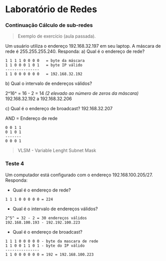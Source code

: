 # Laboratório de Redes

### Continuação Cálculo de sub-redes

> Exemplo de exercício (aula passada).

Um usuário utiliza o endereço 192.168.32.197 em seu laptop. A máscara de rede é 255.255.255.240. Responda:
a) Qual é o endereço de rede?
```
1 1 1 1 0 0 0 0   = byte da máscara
1 1 0 0 0 1 0 1   = byte IP válido
---------------
1 1 0 0 0 0 0 0   = 192.168.32.192
```
b) Qual o intervalo de endereços válidos?

2^16^ = 16 - 2  = 14 *(2 elevado ao número de zeros da máscara)*
192.168.32.192 a 192.168.32.206

c) Qual é o endereço de broadcast?
192.168.32.207

AND = Endereço de rede
```
0 0 1 1
0 1 0 1
-------
0 0 0 1
```
> VLSM - Variable Lenght Subnet Mask

### Teste 4

Um computador está configurado com o endereço 192.168.100.205/27. Responda:

- Qual é o endereço de rede?
```
1 1 1 0 0 0 0 0 = 224
```
- Qual é o intervalo de endereços válidos?
```
2^5^ = 32 - 2 = 30 endereços válidos
192.168.100.193 - 192.192.100.223
```
- Qual é o endereço de broadcast?
```
1 1 1 0 0 0 0 0 - byte da mascara de rede
1 1 0 0 1 1 0 1 - byte do IP válido
---------------
1 1 0 0 0 0 0 0 = 192 = 192.168.100.223
```
<!--stackedit_data:
eyJoaXN0b3J5IjpbMTc2Nzk2NzUxMCwtMjAxODM3Mzk4OCwtMT
E3OTYwNTYyOSwxMDM4NDAyMDA4LDIxNzQyNDA2N119
-->